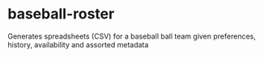 # baseball-roster
Generates spreadsheets (CSV) for a baseball ball team given preferences, history, availability and assorted metadata
